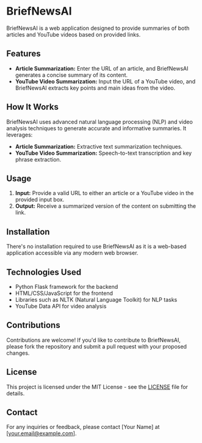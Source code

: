 # BriefNewsAI

BriefNewsAI is a web application designed to provide summaries of both articles and YouTube videos based on provided links.

## Features

- **Article Summarization:** Enter the URL of an article, and BriefNewsAI generates a concise summary of its content.
- **YouTube Video Summarization:** Input the URL of a YouTube video, and BriefNewsAI extracts key points and main ideas from the video.

## How It Works

BriefNewsAI uses advanced natural language processing (NLP) and video analysis techniques to generate accurate and informative summaries. It leverages:
- **Article Summarization:** Extractive text summarization techniques.
- **YouTube Video Summarization:** Speech-to-text transcription and key phrase extraction.

## Usage

1. **Input:** Provide a valid URL to either an article or a YouTube video in the provided input box.
2. **Output:** Receive a summarized version of the content on submitting the link.

## Installation

There's no installation required to use BriefNewsAI as it is a web-based application accessible via any modern web browser.

## Technologies Used

- Python Flask framework for the backend
- HTML/CSS/JavaScript for the frontend
- Libraries such as NLTK (Natural Language Toolkit) for NLP tasks
- YouTube Data API for video analysis

## Contributions

Contributions are welcome! If you'd like to contribute to BriefNewsAI, please fork the repository and submit a pull request with your proposed changes.

## License

This project is licensed under the MIT License - see the [LICENSE](LICENSE) file for details.

## Contact

For any inquiries or feedback, please contact [Your Name] at [your.email@example.com].
